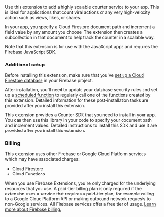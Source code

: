 Use this extension to add a highly scalable counter service to your app. This is ideal for applications that count viral actions or any very high-velocity action such as views, likes, or shares.

In your app, you specify a Cloud Firestore document path and increment a field value by any amount you choose. The extension then creates a subcollection in that document to help track the counter in a scalable way.

Note that this extension is for use with the JavaScript apps and requires the Firebase JavaScript SDK.

### Additional setup

Before installing this extension, make sure that you've [set up a Cloud Firestore database](https://firebase.google.com/docs/firestore/quickstart) in your Firebase project.

After installation, you'll need to update your database security rules and set up a [scheduled function](https://firebase.google.com/docs/functions/schedule-functions) to regularly call one of the functions created by this extension. Detailed information for these post-installation tasks are provided after you install this extension.

This extension provides a Counter SDK that you need to install in your app. You can then use this library in your code to specify your document path and increment values. Detailed instructions to install this SDK and use it are provided after you install this extension.

### Billing

This extension uses other Firebase or Google Cloud Platform services which may have associated charges:

- Cloud Firestore
- Cloud Functions

When you use Firebase Extensions, you're only charged for the underlying resources that you use. A paid-tier billing plan is only required if the extension uses a service that requires a paid-tier plan, for example calling to a Google Cloud Platform API or making outbound network requests to non-Google services. All Firebase services offer a free tier of usage. [Learn more about Firebase billing.](https://firebase.google.com/pricing)

